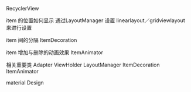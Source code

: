 RecyclerView

item 的位置如何显示  通过LayoutManager 设置 linearlayout／gridviewlayout 来进行设置

item 间的分隔 ItemDecoration

item 增加与删除的动画效果 ItemAnimator

 相关重要类
 Adapter
 ViewHolder
 LayoutManager
 ItemDecoration
 ItemAnimator
 
 
 
 
 material Design

<style name = "AppTheme" parent="android:Theme.Material">

android:elevation="5dp" 让视图抬高的一个仰角

阴影效果 z-depth （1～5）

定制动画 例如 
startActivity(intent,ActivityOptions.makeSceneTranstitonAnimation(this).toBundle());



材料主题
@android:style/Theme.Material
@android:style/Theme.Material.light
@android:style/Theme.Material.light.DarkActionBar


<item name = "android:colorAccent" 设置控件颜色

CardView
layout_marginLeft = "@dimen...."
layout_marginRight = ......

android:elevation = "100dp" 阴影

app:cardElevation
app:cardCornerRadius
app:cardPreventCornerOverlap 防止拐角重叠



SVG 指令说明 www.w3.org/TR/SVG11/paths.html#PathData

SVG 编辑器
在线  svg-edit.googlecode.com/svn/branches/stable/editor/svg-editor.html
离线 inkscape.org/en/download/mac-os/



if(Build.VERSION.SDK_INT >= Build.VERSION_CODES.LOLLIPOP)
{
	//可以使用材料设计
}else{
	//低于Android5.0
}



自定义控件
特定的风格、有些嵌套的控件可以用自定义来提高效率


android frameworks 文件在哪儿
frameworks/base/core/res/res/values/atts.xml;


**targetSdkVersion相对复杂一些，如果设置了此属性，那么在程序执行时，如果目标设备的API版本正好等于此数值，他会告诉Android平台：此程序在此版本已经经过充分测，没有问题。不必为此程序开启兼容性检查判断的工作了。也就是说，如果targetSdkVersion与目标设备的API版本相同时，运行效率可能会高一些。
但是，这个设置仅仅是一个声明、一个通知，不会有太实质的作用，比如说，使用了targetSdkVersion这个SDK版本中的一个特性，但是这个特性在低版本中是不支持的，那么在低版本的API设备上运行程序时，可能会报错：java.lang.VerifyError。也就是说，此属性不会帮你解决兼容性的测试问题。你至少需要在minSdkVersion这个版本上将程序完整的跑一遍来确定兼容性是没有问题的。**

* 在values 中新建 atts.xml 
申明控件的相关属性
<declare-styleeable name="Topbar">
	<attr name="title" format="string"/>
	.
	.
	.
	<attr name="leftBackground" format="reference|color" reference 是代表参考已经定义的资源@color color就是直接设置颜色

* 在java 中类的构造方法中将属性值给控件 
	TypeArray ta = context.obtainStyledAttributes(attrs,R.styleable.Topbar);
	leftTextColor = ta.getColor(R.stylelable.Topbar_leftTextColor,0); //0 是默认值 
	leftBackground = ta.getDrable(R.stylelable.Topbar_leftBackground);
	.
	.
	.
	ta.recycle(); 对TypeArray进行一个回收，避免浪费资源，避免因为缓存所引起的一些错误。
	
	例如这个类是继承自ReliativeLayout 然后在构造方法中将相应的控件的LayoutParams 的参数添加进去
	LayoutParams leftParams;
	leftParams = new LayoutParams(ViewGroup.LayoutParams.WRAP_CONTENT,LayoutParams.WRAP_CONTENT);
	leftParams.addRule(RelativeLayout.ALIGN_PARENT_LEFT,TRUE);
	addView(leftButton, leftParams);//将这个控件和参数添加进去
	
	然后通过接口回调来监听控件的点击事件
	
	
	
	```
	String to = "回复";
			String toUserName = commentList.get(position).getToUser() + " : ";
			StringBuffer sb = new StringBuffer();
			String contents = fromUserName + to + toUserName + content;
			sb.append(contents);
			SpannableStringBuilder spannable = new SpannableStringBuilder(sb.toString());
			int start = 0;
			int end = fromUserName.length();
			int color = Color.rgb(110, 172, 224);
			spannable.setSpan(new ForegroundColorSpan(color), start, end, Spannable.SPAN_EXCLUSIVE_INCLUSIVE);
			start = end + to.length();
			end = start + toUserName.length();
			spannable.setSpan(new ForegroundColorSpan(color), start, end, Spannable.SPAN_EXCLUSIVE_INCLUSIVE);
			holder.contents.setText(spannable);
	```



